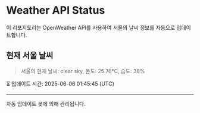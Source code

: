 
# Weather API Status

이 리포지토리는 OpenWeather API를 사용하여 서울의 날씨 정보를 자동으로 업데이트합니다.

## 현재 서울 날씨
> 서울의 현재 날씨: clear sky, 온도: 25.76°C, 습도: 38%

⏳ 업데이트 시간: 2025-06-06 01:45:45 (UTC)

---
자동 업데이트 봇에 의해 관리됩니다.
